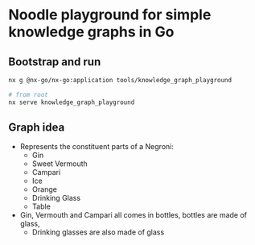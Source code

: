 # Noodle playground for simple knowledge graphs in Go

## Bootstrap and run

```sh
nx g @nx-go/nx-go:application tools/knowledge_graph_playground
```

```sh
# from root
nx serve knowledge_graph_playground
```

## Graph idea

- Represents the constituent parts of a Negroni:
  - Gin
  - Sweet Vermouth
  - Campari
  - Ice
  - Orange
  - Drinking Glass
  - Table
- Gin, Vermouth and Campari all comes in bottles, bottles are made of glass,
  - Drinking glasses are also made of glass
